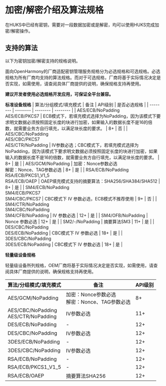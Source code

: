 # 加密/解密介绍及算法规格

在HUKS中已经有密钥，需要对一段数据加密或是解密，均可以使用HUKS完成加密/解密操作。

## 支持的算法

以下为密钥加密/解密支持的规格说明。
<!--Del-->
面向OpenHarmony的厂商适配密钥管理服务规格分为必选规格和可选规格。必选规格为所有厂商均支持的算法规格。而对于可选规格，厂商将基于实际情况决定是否实现，如需使用，请查阅具体厂商提供的说明，确保规格支持再使用。

**建议开发者使用必选规格开发应用，可保证全平台兼容。**
<!--DelEnd-->
**标准设备规格**
| 算法/分组模式/填充模式 | 备注 | API级别 | <!--DelCol4-->是否必选规格 |
| -------- | -------- | -------- | -------- |
| <!--DelRow-->AES/ECB/NoPadding<br/>AES/ECB/PKCS7 | ECB模式下，若填充模式选择为NoPadding，因为该模式下要求明文数据必须按照固定长度的块进行加密，如果输入的数据长度不是16的倍数，就需要业务方自行填充，以满足块长度的要求。 | 8+ | 否 |
| AES/CBC/NoPadding<br/>AES/CBC/PKCS7<br/>AES/CTR/NoPadding | IV参数必选；CBC模式下，若填充模式选择为NoPadding，因为该模式下要求明文数据必须按照固定长度的块进行加密，如果输入的数据长度不是16的倍数，就需要业务方自行填充，以满足块长度的要求。 | 8+ | 是 |
| AES/GCM/NoPadding | 加密：Nonce参数必选<br/>解密：Nonce、TAG参数必选 | 8+ | 是 |
| RSA/ECB/NoPadding<br/>RSA/ECB/PKCS1_V1_5<br/>RSA/ECB/OAEP | OAEP填充模式支持的摘要算法：SHA256/SHA384/SHA512 | 8+ | 是 |
| <!--DelRow-->SM4/ECB/NoPadding<br/>SM4/ECB/PKCS7<br/>SM4/CBC/PKCS7 | CBC模式下 IV 参数必选，ECB模式不推荐使用 | 9+ | 否 |
| SM4/CTR/NoPadding<br/>SM4/CBC/NoPadding<br/>SM4/CFB/NoPadding | IV 参数必选 | 12+ | 是 |
| SM4/OFB/NoPadding | Nonce 参数必选 | 12+ | 是 |
| SM2/-/NoPadding | 摘要算法SM3 | 11+ | 是 |
| DES/CBC/NoPadding<br/>DES/ECB/NoPadding | CBC模式下 IV 参数必选 | 18+ | 是 |
| 3DES/CBC/NoPadding<br/>3DES/ECB/NoPadding | CBC模式下 IV 参数必选 | 18+ | 是 |

**轻量级设备规格**

<!--Del-->
轻量级设备所列规格，OEM厂商将基于实际情况决定是否实现，如需使用，请查阅具体厂商提供的说明，确保规格支持再使用。
<!--DelEnd-->

| 算法/分组模式/填充模式 | 备注 | API级别 |
| -------- | -------- | -------- |
| AES/GCM/NoPadding | 加密：Nonce参数必选<br/>解密：Nonce、TAG参数必选 | 8+ |
| AES/CBC/NoPadding<br/>AES/CTR/NoPadding | IV参数必选 | 11+ |
| DES/ECB/NoPadding | - | 12+ |
| DES/CBC/NoPadding | IV参数必选 | 12+ |
| 3DES/ECB/NoPadding | - | 12+ |
| 3DES/CBC/NoPadding | IV参数必选 | 12+ |
| RSA/ECB/NoPadding | - | 12+ |
| RSA/ECB/PKCS1_V1_5 | - | 12+ |
| RSA/ECB/OAEP | 摘要算法SHA256 | 12+ |